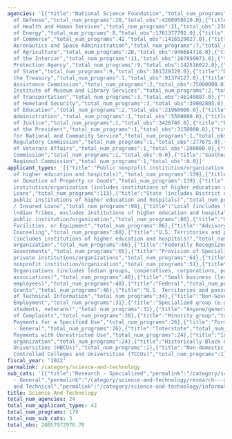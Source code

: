 ```yaml
---
agencies: '[{"title":"National Science Foundation","total_num_programs":11,"total_obs":8024724820.0},{"title":"Department
  of Defense","total_num_programs":20,"total_obs":4260958610.0},{"title":"Department
  of Health and Human Services","total_num_programs":21,"total_obs":2386486668.0},{"title":"Department
  of Energy","total_num_programs":8,"total_obs":1761377791.0},{"title":"Department
  of Commerce","total_num_programs":42,"total_obs":1416529027.0},{"title":"National
  Aeronautics and Space Administration","total_num_programs":7,"total_obs":1211343091.78},{"title":"Department
  of Agriculture","total_num_programs":20,"total_obs":946684716.0},{"title":"Department
  of the Interior","total_num_programs":11,"total_obs":267850071.0},{"title":"Environmental
  Protection Agency","total_num_programs":9,"total_obs":142516022.0},{"title":"Department
  of State","total_num_programs":9,"total_obs":101328329.0},{"title":"Department of
  the Treasury","total_num_programs":1,"total_obs":91374127.0},{"title":"U.S. Election
  Assistance Commission","total_num_programs":2,"total_obs":75000000.0},{"title":"The
  Institute of Museum and Library Services","total_num_programs":2,"total_obs":49418000.0},{"title":"Department
  of Transportation","total_num_programs":3,"total_obs":46140887.0},{"title":"Department
  of Homeland Security","total_num_programs":3,"total_obs":39002885.0},{"title":"Department
  of Education","total_num_programs":2,"total_obs":21960000.0},{"title":"Small Business
  Administration","total_num_programs":1,"total_obs":5500000.0},{"title":"Department
  of Justice","total_num_programs":1,"total_obs":3426746.0},{"title":"Executive Office
  of the President","total_num_programs":1,"total_obs":3150000.0},{"title":"Corporation
  for National and Community Service","total_num_programs":1,"total_obs":2723511.0},{"title":"Nuclear
  Regulatory Commission","total_num_programs":1,"total_obs":277675.0},{"title":"Department
  of Veterans Affairs","total_num_programs":1,"total_obs":200000.0},{"title":"Denali
  Commission","total_num_programs":1,"total_obs":0.0},{"title":"Southeast Crescent
  Regional Commission","total_num_programs":1,"total_obs":0.0}]'
applicant_types: '[{"title":"Public nonprofit institution/organization (includes institutions
  of higher education and hospitals)","total_num_programs":139},{"title":"Sale, Exchange,
  or Donation of Property or Goods","total_num_programs":139},{"title":"Private nonprofit
  institution/organization (includes institutions of higher education and hospitals)","total_num_programs":125},{"title":"Direct
  Loans","total_num_programs":113},{"title":"State (includes District of Columbia,
  public institutions of higher education and hospitals)","total_num_programs":113},{"title":"Guaranteed
  / Insured Loans","total_num_programs":90},{"title":"Local (includes State-designated
  lndian Tribes, excludes institutions of higher education and hospitals","total_num_programs":90},{"title":"Other
  public institution/organization","total_num_programs":86},{"title":"Use of Property,
  Facilities, or Equipment","total_num_programs":86},{"title":"Advisory Services and
  Counseling","total_num_programs":68},{"title":"U.S. Territories and possessions
  (includes institutions of higher education and hospitals)","total_num_programs":68},{"title":"Profit
  organization","total_num_programs":66},{"title":"Federally Recognized lndian Tribal
  Governments","total_num_programs":65},{"title":"Provision of Specialized Services","total_num_programs":65},{"title":"Other
  private institutions/organizations","total_num_programs":64},{"title":"State","total_num_programs":63},{"title":"Quasi-public
  nonprofit institution/organization","total_num_programs":51},{"title":"Native American
  Organizations (includes lndian groups, cooperatives, corporations, partnerships,
  associations)","total_num_programs":48},{"title":"Small business (less than 500
  employees)","total_num_programs":48},{"title":"Federal","total_num_programs":46},{"title":"Project
  Grants","total_num_programs":46},{"title":"U.S. Territories and possessions","total_num_programs":43},{"title":"Dissemination
  of Technical Information","total_num_programs":34},{"title":"Non-Government - General","total_num_programs":34},{"title":"Individual/Family","total_num_programs":33},{"title":"Training","total_num_programs":33},{"title":"Federal
  Employment","total_num_programs":31},{"title":"Specialized group (e.g. health professionals,
  students, veterans)","total_num_programs":31},{"title":"Anyone/general public","total_num_programs":30},{"title":"Investigation
  of Complaints","total_num_programs":30},{"title":"Minority group","total_num_programs":30},{"title":"Direct
  Payments for a Specified Use","total_num_programs":26},{"title":"Formula Grants","total_num_programs":26},{"title":"Government
  - General","total_num_programs":26},{"title":"Interstate","total_num_programs":26},{"title":"Direct
  Payments with Unrestricted Use","total_num_programs":24},{"title":"Insurance","total_num_programs":24},{"title":"Intrastate","total_num_programs":24},{"title":"Sponsored
  organization","total_num_programs":24},{"title":"Historically Black Colleges and
  Universities (HBCUs)","total_num_programs":1},{"title":"Non-domestic (non-US) Entity","total_num_programs":1},{"title":"Tribally
  Controlled Colleges and Universities (TCCUs)","total_num_programs":1}]'
fiscal_year: '2022'
permalink: /category/science-and-technology
sub_cats: '[{"title":"Research - Specialized","permalink":"/category/science-and-technology/research---specialized","total_num_programs":121,"total_obs":17776170389.78},{"title":"Research
  - General","permalink":"/category/science-and-technology/research---general","total_num_programs":99,"total_obs":13258277920.78},{"title":"Information
  and Technical","permalink":"/category/science-and-technology/information-and-technical","total_num_programs":76,"total_obs":6655743350.11}]'
title: Science And Technology
total_num_agencies: 24
total_num_applicant_types: 42
total_num_programs: 179
total_num_sub_cats: 3
total_obs: 20857972976.78
---
```

